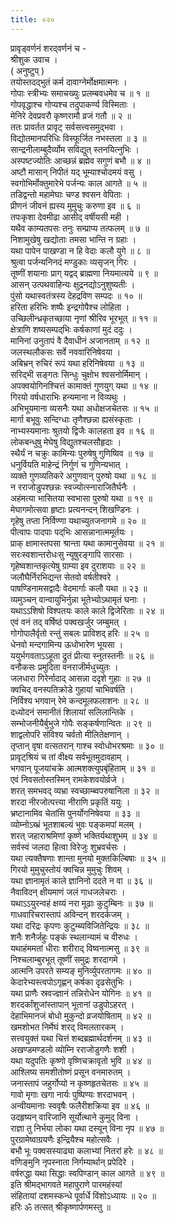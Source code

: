 ```yaml
---
title: ०२०
---
```

प्रावृड्वर्णनं शरद्‌वर्णनं च -  
श्रीशुक उवाच ।  
( अनुष्टुप् )  
तयोस्तदद्भुतं कर्म दावाग्नेर्मोक्षमात्मनः ।  
गोपाः स्त्रीभ्यः समाचख्युः प्रलम्बवधमेव च ॥ १ ॥  
गोपवृद्धाश्च गोप्यश्च तदुपाकर्ण्य विस्मिताः ।  
मेनिरे देवप्रवरौ कृष्णरामौ व्रजं गतौ ॥ २ ॥  
ततः प्रावर्तत प्रावृट् सर्वसत्त्वसमुद्भवा ।  
विद्योतमानपरिधिः विस्फूर्जित नभस्तला ॥ ३ ॥  
सान्द्रनीलाम्बुदैर्व्योम सविद्युत् स्तनयित्नुभिः ।  
अस्पष्टज्योतिः आच्छन्नं ब्रह्मेव सगुणं बभौ ॥ ४ ॥  
अष्टौ मासान् निपीतं यद् भूम्याश्चोदमयं वसु ।  
स्वगोभिर्मोक्तुमारेभे पर्जन्यः काल आगते ॥ ५ ॥  
तडिद्वन्तो महामेघाः चण्ड श्वसन वेपिताः ।  
प्रीणनं जीवनं ह्यस्य मुमुचुः करुणा इव ॥ ६ ॥  
तपःकृशा देवमीढा आसीद् वर्षीयसी मही ।  
यथैव काम्यतपसः तनुः सम्प्राप्य तत्फलम् ॥ ७ ॥  
निशामुखेषु खद्योताः तमसा भान्ति न ग्रहाः ।  
यथा पापेन पाखण्डा न हि वेदाः कलौ युगे ॥ ८ ॥  
श्रुत्वा पर्जन्यनिनदं मण्डुकाः व्यसृजन् गिरः ।  
तूष्णीं शयानाः प्राग् यद्वद् ब्राह्मणा नियमात्यये ॥ ९ ॥  
आसन् उत्पथवाहिन्यः क्षुद्रनद्योऽनुशुष्यतीः ।  
पुंसो यथास्वतंत्रस्य देहद्रविण सम्पदः ॥ १० ॥  
हरिता हरिभिः शष्पैः इन्द्रगोपैश्च लोहिता ।  
उच्छिलीन्ध्रकृतच्छाया नृणां श्रीरिव भूरभूत् ॥ ११ ॥  
क्षेत्राणि शष्यसम्पद्‌भिः कर्षकाणां मुदं ददुः ।  
मानिनां उनुतापं वै दैवाधीनं अजानताम् ॥ १२ ॥  
जलस्थलौकसः सर्वे नववारिनिषेवया ।  
अबिभ्रन् रुचिरं रूपं यथा हरिनिषेवया ॥ १३ ॥  
सरिद्‌भी सङ्‌गतः सिन्धुः चुक्षोभ श्वसनोर्मिमान् ।  
अपक्वयोगिनश्चित्तं कामाक्तं गुणयुग् यथा ॥ १४ ॥  
गिरयो वर्षधाराभिः हन्यमाना न विव्यथुः ।  
अभिभूयमाना व्यसनैः यथा अधोक्षजचेतसः ॥ १५ ॥  
मार्गा बभूवुः सन्दिग्धाः तृणैश्छन्ना ह्यसंस्कृताः ।  
नाभ्यस्यमानाः श्रुतयो द्विजैः कालहता इव ॥ १६ ॥  
लोकबन्धुषु मेघेषु विद्युतश्चलसौहृदाः ।  
स्थैर्यं न चक्रुः कामिन्यः पुरुषेषु गुणिष्विव ॥ १७ ॥  
धनुर्वियति माहेन्द्रं निर्गुणं च गुणिन्यभात् ।  
व्यक्ते गुणव्यतिकरे अगुणवान् पुरुषो यथा ॥ १८ ॥  
न रराजोडुपश्छन्नः स्वज्योत्स्नाराजितैर्घनैः ।  
अहंमत्या भासितया स्वभासा पुरुषो यथा ॥ १९ ॥  
मेघागमोत्सवा हृष्टाः प्रत्यनन्दन् शिखण्डिनः ।  
गृहेषु तप्ता निर्विण्णा यथाच्युतजनागमे ॥ २० ॥  
पीत्वापः पादपाः पद्‌भिः आसन्नानात्ममूर्तयः ।  
प्राक् क्षामास्तपसा श्रान्ता यथा कामानुसेवया ॥ २१ ॥  
सरःस्वशान्तरोधःसु न्यूषुरङ्‌गापि सारसाः ।  
गृहेष्वशान्तकृत्येषु ग्राम्या इव दुराशयाः ॥ २२ ॥  
जलौघैर्निरभिद्यन्त सेतवो वर्षतीश्वरे ।  
पाषण्डिनामसद्वादैः वेदमार्गाः कलौ यथा ॥ २३ ॥  
व्यमुञ्चन् वान्वायुभिर्नुन्ना भूतेभ्योऽथामृतं घनाः ।  
यथाऽऽशिषो विश्पतयः काले काले द्विजेरिताः ॥ २४ ॥  
एवं वनं तद् वर्षिष्ठं पक्वखर्जुर जम्बुमत् ।  
गोगोपालैर्वृतो रन्तुं सबलः प्राविशद् हरिः ॥ २५ ॥  
धेनवो मन्दगामिन्य ऊधोभारेण भूयसा ।  
ययुर्भगवताऽऽहूता द्रुतं प्रीत्या स्नुतस्तनीः ॥ २६ ॥  
वनौकसः प्रमुदिता वनराजीर्मधुच्युतः ।  
जलधारा गिरेर्नादाद् आसन्ना ददृशे गुहाः ॥ २७ ॥  
क्वचिद् वनस्पतिक्रोडे गुहायां चाभिवर्षति ।  
निर्विश्य भगवान् रेमे कन्दमूलफलाशनः ॥ २८ ॥  
दध्योदनं समानीतं शिलायां सलिलान्तिके ।  
सम्भोजनीयैर्बुभुजे गोपैः सङ्‌कर्षणान्वितः ॥ २९ ॥  
शाद्वलोपरि संविश्य चर्वतो मीलितेक्षणान् ।  
तृप्तान् वृषा वत्सतरान् गाश्च स्वोधोभरश्रमाः ॥ ३० ॥  
प्रावृट्‌श्रियं च तां वीक्ष्य सर्वभूतमुदावहाम् ।  
भगवान् पूजयांचक्रे आत्मशक्त्युपबृंहिताम् ॥ ३१ ॥  
एवं निवसतोस्तस्मिन् रामकेशवयोर्व्रजे ।  
शरत् समभवद् व्यभ्रा स्वच्छाम्ब्वपरुषानिला ॥ ३२ ॥  
शरदा नीरजोत्पत्त्या नीराणि प्रकृतिं ययुः ।  
भ्रष्टानामिव चेतांसि पुनर्योगनिषेवया ॥ ३३ ॥  
व्योम्नोऽब्भ्रं भूतशाबल्यं भुवः पङ्‌कमपां मलम् ।  
शरत् जहाराश्रमिणां कृष्णे भक्तिर्यथाशुभम् ॥ ३४ ॥  
सर्वस्वं जलदा हित्वा विरेजुः शुभ्रवर्चसः ।  
यथा त्यक्तैषणाः शान्ता मुनयो मुक्तकिल्बिषाः ॥ ३५ ॥  
गिरयो मुमुचुस्तोयं क्वचिन्न मुमुचुः शिवम् ।  
यथा ज्ञानामृतं काले ज्ञानिनो ददते न वा ॥ ३६ ॥  
नैवाविदन् क्षीयमाणं जलं गाधजलेचराः ।  
यथाऽऽयुरन्वहं क्षय्यं नरा मूढाः कुटुम्बिनः ॥ ३७ ॥  
गाधवारिचरास्तापं अविन्दन् शरदर्कजम् ।  
यथा दरिद्रः कृपणः कुटुम्ब्यविजितेन्द्रियः ॥ ३८ ॥  
शनैः शनैर्जहुः पङ्‌कं स्थलान्यामं च वीरुधः ।  
यथाहंममतां धीराः शरीराद् विष्वनात्मसु ॥ ३९ ॥  
निश्चलाम्बुरभूत् तूष्णीं समुद्रः शरदागमे ।  
आत्मनि उपरते सम्यङ्‌ मुनिर्व्युपरतागमः ॥ ४० ॥  
केदारेभ्यस्त्वपोऽगृह्णन् कर्षका दृढसेतुभिः ।  
यथा प्राणैः स्रवज्ज्ञानं तन्निरोधेन योगिनः ॥ ४१ ॥  
शरदर्कांशुजांस्तापान् भूतानां उडुपोऽहरत् ।  
देहाभिमानजं बोधो मुकुन्दो व्रजयोषिताम् ॥ ४२ ॥  
खमशोभत निर्मेघं शरद् विमलतारकम् ।  
सत्त्वयुक्तं यथा चित्तं शब्दब्रह्मार्थदर्शनम् ॥ ४३ ॥  
अखण्डमण्डलो व्योम्नि रराजोडुगणैः शशी ।  
यथा यदुपतिः कृष्णो वृष्णिचक्रावृतो भुवि ॥ ४४ ॥  
आश्लिष्य समशीतोष्णं प्रसून वनमारुतम् ।  
जनास्तापं जहुर्गोप्यो न कृष्णहृतचेतसः ॥ ४५ ॥  
गावो मृगाः खगा नार्यः पुष्पिण्यः शरदाभवन् ।  
अन्वीयमानाः स्ववृषैः फलैरीशक्रिया इव ॥ ४६ ॥  
उदहृष्यन् वारिजानि सूर्योत्थाने कुमुद्‌ विना ।  
राज्ञा तु निर्भया लोका यथा दस्यून् विना नृप ॥ ४७ ॥  
पुरग्रामेष्वाग्रयणैः इन्द्रियैश्च महोत्सवैः ।  
बभौ भूः पक्वसस्याढ्या कलाभ्यां नितरां हरेः ॥ ४८ ॥  
वणिङ्‌मुनि नृपस्नाता निर्गम्यार्थान् प्रपेदिरे ।  
वर्षरुद्धा यथा सिद्धाः स्वपिण्डान् काल आगते ॥ ४९ ॥  
इति श्रीमद्भागवते महापुराणे पारमहंस्यां  
संहितायां दशमस्कन्धे पूर्वार्धे विंशोऽध्यायः ॥ २० ॥  
हरिः ॐ तत्सत् श्रीकृष्णार्पणमस्तु ॥